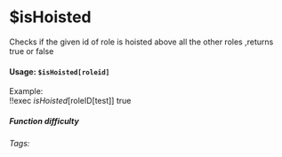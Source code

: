 # $isHoisted
Checks if the given id of role is hoisted above all the other roles ,returns true or false 

#### Usage: `$isHoisted[roleid]`
Example:
<br/>
<discord-messages>
	<discord-message :bot="false" role-color="#ffcc9a" author="Member">
		!!exec $isHoisted[$roleID[test]]
	</discord-message>
	<discord-message :bot="true" role-color="#0099ff" author="Custom Command" avatar="https://media.discordapp.net/avatars/725721249652670555/781224f90c3b841ba5b40678e032f74a.webp">
		true
	</discord-message>
</discord-messages>

##### Function difficulty <Badge type="tip" text="Easy" vertical="middle" /> 
###### Tags:
<Badge type="tip" text="is" vertical="middle" /> 
<Badge type="tip" text="Hoisted" vertical="middle" /> 